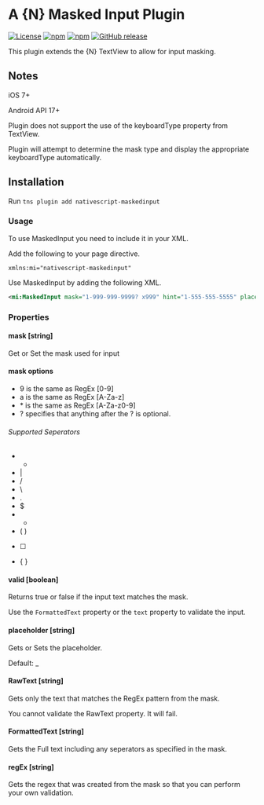 <!--
@Author: Brian Thurlow <bthurlow>
@Date:   04/20/2016 10:42:09 AM
@Last modified by:   Brian Thurlow
@Last modified time: 04/20/2016 11:14:11 AM
-->

# A {N} Masked Input Plugin

[![License](https://img.shields.io/badge/License-MIT-blue.svg?style=flat)](http://choosealicense.com/licenses/mit/) [![npm](https://img.shields.io/npm/v/nativescript-maskedinput.svg)](https://www.npmjs.com/package/nativescript-maskedinput) [![npm](https://img.shields.io/npm/dt/nativescript-maskedinput.svg?label=npm%20downloads)](https://www.npmjs.com/package/nativescript-maskedinput) [![GitHub release](https://img.shields.io/github/release/bthurlow/nativescript-maskedinput.svg)](https://github.com/bthurlow/nativescript-maskedinput)

This plugin extends the {N} TextView to allow for input masking.

## Notes

iOS 7+

Android API 17+

Plugin does not support the use of the keyboardType property from TextView.

Plugin will attempt to determine the mask type and display the appropriate keyboardType automatically.

## Installation

Run `tns plugin add nativescript-maskedinput`

### Usage

To use MaskedInput you need to include it in your XML.

Add the following to your page directive.
```xmlns
xmlns:mi="nativescript-maskedinput"
```

Use MaskedInput by adding the following XML.
```XML
<mi:MaskedInput mask="1-999-999-9999? x999" hint="1-555-555-5555" placeholder="#" />
```

### Properties

#### mask [string]

Get or Set the mask used for input

#### mask options

- 9 is the same as RegEx [0-9]
- a is the same as RegEx [A-Za-z]
- \* is the same as RegEx [A-Za-z0-9]
- ? specifies that anything after the ? is optional.

###### Supported Seperators
* -
* |
* /
* \
* .
* $
* +
* ( )
* [  ]
* { }

#### valid [boolean]

Returns true or false if the input text matches the mask.

Use the ```FormattedText``` property or the ```text``` property to validate the input.

#### placeholder [string]

Gets or Sets the placeholder.

Default: _

#### RawText [string]

Gets only the text that matches the RegEx pattern from the mask.

You cannot validate the RawText property.  It will fail.

#### FormattedText [string]

Gets the Full text including any seperators as specified in the mask.

#### regEx [string]

Gets the regex that was created from the mask so that you can perform your own validation.
